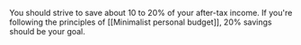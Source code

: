 You should strive to save about 10 to 20% of your after-tax income. If you're following the principles of [[Minimalist personal budget]], 20% savings should be your goal.